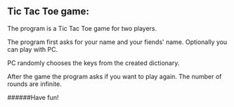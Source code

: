 ## Tic Tac Toe game:

The program is a Tic Tac Toe game for two players.

The program first asks for your name and your fiends' name. Optionally you can play with PC.

PC randomly chooses the keys from the created dictionary.

After the game the program asks if you want to play again. The number of rounds are infinite.


######Have fun!